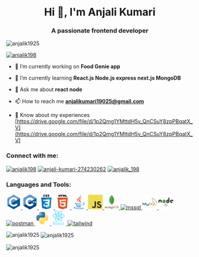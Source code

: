 <h1 align="center">Hi 👋, I'm Anjali Kumari</h1>
<h3 align="center">A passionate frontend developer</h3>

<p align="left"> <img src="https://komarev.com/ghpvc/?username=anjalik1925&label=Profile%20views&color=0e75b6&style=flat" alt="anjalik1925" /> </p>

<p align="left"> <a href="https://twitter.com/anjalik198" target="blank"><img src="https://img.shields.io/twitter/follow/anjalik198?logo=twitter&style=for-the-badge" alt="anjalik198" /></a> </p>

- 🔭 I’m currently working on **Food Genie app**

- 🌱 I’m currently learning **React.js Node.js express next.js MongoDB**

- 💬 Ask me about **react node**

- 📫 How to reach me **anjalikumari19025@gmail.com**

- 📄 Know about my experiences [https://drive.google.com/file/d/1p2Qmg1YMttdH5v_QnCSuY8zpPBqatX_V](https://drive.google.com/file/d/1p2Qmg1YMttdH5v_QnCSuY8zpPBqatX_V)

<h3 align="left">Connect with me:</h3>
<p align="left">
<a href="https://twitter.com/anjalik198" target="blank"><img align="center" src="https://raw.githubusercontent.com/rahuldkjain/github-profile-readme-generator/master/src/images/icons/Social/twitter.svg" alt="anjalik198" height="30" width="40" /></a>
<a href="https://linkedin.com/in/anjali-kumari-274230262" target="blank"><img align="center" src="https://raw.githubusercontent.com/rahuldkjain/github-profile-readme-generator/master/src/images/icons/Social/linked-in-alt.svg" alt="anjali-kumari-274230262" height="30" width="40" /></a>
<a href="https://instagram.com/anjalik_198" target="blank"><img align="center" src="https://raw.githubusercontent.com/rahuldkjain/github-profile-readme-generator/master/src/images/icons/Social/instagram.svg" alt="anjalik_198" height="30" width="40" /></a>
</p>

<h3 align="left">Languages and Tools:</h3>
<p align="left"> <a href="https://www.cprogramming.com/" target="_blank" rel="noreferrer"> <img src="https://raw.githubusercontent.com/devicons/devicon/master/icons/c/c-original.svg" alt="c" width="40" height="40"/> </a> <a href="https://www.w3schools.com/cpp/" target="_blank" rel="noreferrer"> <img src="https://raw.githubusercontent.com/devicons/devicon/master/icons/cplusplus/cplusplus-original.svg" alt="cplusplus" width="40" height="40"/> </a> <a href="https://www.w3schools.com/css/" target="_blank" rel="noreferrer"> <img src="https://raw.githubusercontent.com/devicons/devicon/master/icons/css3/css3-original-wordmark.svg" alt="css3" width="40" height="40"/> </a> <a href="https://www.w3.org/html/" target="_blank" rel="noreferrer"> <img src="https://raw.githubusercontent.com/devicons/devicon/master/icons/html5/html5-original-wordmark.svg" alt="html5" width="40" height="40"/> </a> <a href="https://www.java.com" target="_blank" rel="noreferrer"> <img src="https://raw.githubusercontent.com/devicons/devicon/master/icons/java/java-original.svg" alt="java" width="40" height="40"/> </a> <a href="https://developer.mozilla.org/en-US/docs/Web/JavaScript" target="_blank" rel="noreferrer"> <img src="https://raw.githubusercontent.com/devicons/devicon/master/icons/javascript/javascript-original.svg" alt="javascript" width="40" height="40"/> </a> <a href="https://www.mongodb.com/" target="_blank" rel="noreferrer"> <img src="https://raw.githubusercontent.com/devicons/devicon/master/icons/mongodb/mongodb-original-wordmark.svg" alt="mongodb" width="40" height="40"/> </a> <a href="https://www.microsoft.com/en-us/sql-server" target="_blank" rel="noreferrer"> <img src="https://www.svgrepo.com/show/303229/microsoft-sql-server-logo.svg" alt="mssql" width="40" height="40"/> </a> <a href="https://www.mysql.com/" target="_blank" rel="noreferrer"> <img src="https://raw.githubusercontent.com/devicons/devicon/master/icons/mysql/mysql-original-wordmark.svg" alt="mysql" width="40" height="40"/> </a> <a href="https://nodejs.org" target="_blank" rel="noreferrer"> <img src="https://raw.githubusercontent.com/devicons/devicon/master/icons/nodejs/nodejs-original-wordmark.svg" alt="nodejs" width="40" height="40"/> </a> <a href="https://postman.com" target="_blank" rel="noreferrer"> <img src="https://www.vectorlogo.zone/logos/getpostman/getpostman-icon.svg" alt="postman" width="40" height="40"/> </a> <a href="https://www.python.org" target="_blank" rel="noreferrer"> <img src="https://raw.githubusercontent.com/devicons/devicon/master/icons/python/python-original.svg" alt="python" width="40" height="40"/> </a> <a href="https://reactjs.org/" target="_blank" rel="noreferrer"> <img src="https://raw.githubusercontent.com/devicons/devicon/master/icons/react/react-original-wordmark.svg" alt="react" width="40" height="40"/> </a> <a href="https://tailwindcss.com/" target="_blank" rel="noreferrer"> <img src="https://www.vectorlogo.zone/logos/tailwindcss/tailwindcss-icon.svg" alt="tailwind" width="40" height="40"/> </a> </p>

<p><img align="left" src="https://github-readme-stats.vercel.app/api/top-langs?username=anjalik1925&show_icons=true&locale=en&layout=compact" alt="anjalik1925" /></p>

<p>&nbsp;<img align="center" src="https://github-readme-stats.vercel.app/api?username=anjalik1925&show_icons=true&locale=en" alt="anjalik1925" /></p>

<p><img align="center" src="https://github-readme-streak-stats.herokuapp.com/?user=anjalik1925&" alt="anjalik1925" /></p>

